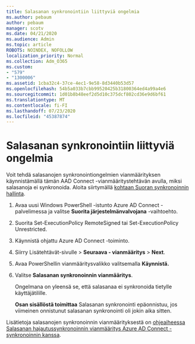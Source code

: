 ```yaml
---
title: Salasanan synkronointiin liittyviä ongelmia
ms.author: pebaum
author: pebaum
manager: scotv
ms.date: 04/21/2020
ms.audience: Admin
ms.topic: article
ROBOTS: NOINDEX, NOFOLLOW
localization_priority: Normal
ms.collection: Adm_O365
ms.custom:
- "579"
- "1300006"
ms.assetid: 1cba32c4-37ce-4ec1-9e58-8d3440b53d57
ms.openlocfilehash: 54b5a033b7cbb99520425b31800364ed4a99a4e6
ms.sourcegitcommit: 1d01b8b48eef2d5d10c375dcf802cd36e9d6bf61
ms.translationtype: MT
ms.contentlocale: fi-FI
ms.lasthandoff: 07/23/2020
ms.locfileid: "45387874"
---
```

# <a name="troubleshoot-password-synchronization"></a>Salasanan synkronointiin liittyviä ongelmia

Voit tehdä salasanojen synkronointiongelmien vianmäärityksen käynnistämällä tämän AAD Connect -vianmääritystehtävän avulla, miksi salasanoja ei synkronoida. Aloita siirtymällä [kohtaan Suoran synkronoinnin hallinta](https://admin.microsoft.com/AdminPortal/Home#/dirsyncmanagement).  

1. Avaa uusi Windows PowerShell -istunto Azure AD Connect -palvelimessa ja valitse **Suorita järjestelmänvalvojana** -vaihtoehto.

2. Suorita Set-ExecutionPolicy RemoteSigned tai Set-ExecutionPolicy Unrestricted.

3. Käynnistä ohjattu Azure AD Connect -toiminto.

4. Siirry Lisätehtävät-sivulle > **Seuraava - vianmääritys**  >  **Next**.

5. Avaa PowerShellin vianmääritysvalikko valitsemalla **Käynnistä.**

6. Valitse **Salasanan synkronoinnin vianmääritys**.

    Ongelmana on yleensä se, että salasanaa ei synkronoida tietylle käyttäjätilille.

    **Osan sisällöstä toimittaa** Salasanan synkronointi epäonnistuu, jos viimeinen onnistunut salasanan synkronointi oli jokin aika sitten.

Lisätietoja salasanojen synkronoinnin vianmäärityksestä on [ohjeaiheessa Salasanan hajautussynkronoinnin vianmääritys Azure AD Connect -synkronoinnin kanssa](https://docs.microsoft.com/azure/active-directory/hybrid/tshoot-connect-password-hash-synchronization).